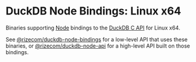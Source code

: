 # DuckDB Node Bindings: Linux x64

Binaries supporting [Node](https://nodejs.org/) bindings to the [DuckDB C API](https://duckdb.org/docs/api/c/overview) for Linux x64.

See [@rizecom/duckdb-node-bindings](https://www.npmjs.com/package/@rizecom/duckdb-node-bindings) for a low-level API that uses these binaries, or [@rizecom/duckdb-node-api](https://www.npmjs.com/package/@rizecom/duckdb-node-api) for a high-level API built on those bindings.
